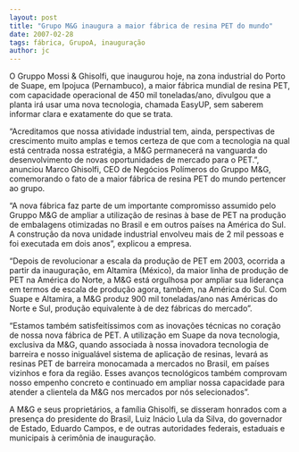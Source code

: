 ```yaml
---
layout: post
title: "Grupo M&G inaugura a maior fábrica de resina PET do mundo"
date: 2007-02-28
tags: fábrica, GrupoA, inauguração
author: jc
---
```

O Gruppo Mossi &amp; Ghisolfi, que inaugurou hoje, na zona industrial do Porto de Suape, em Ipojuca (Pernambuco), a maior f&aacute;brica mundial de resina PET, com capacidade operacional de 450 mil toneladas/ano, divulgou que a planta ir&aacute; usar uma nova tecnologia, chamada EasyUP, sem saberem informar clara e exatamente do que se trata.

&ldquo;Acreditamos que nossa atividade industrial tem, ainda, perspectivas de crescimento muito amplas e temos certeza de que com a tecnologia na qual est&aacute; centrada nossa estrat&eacute;gia, a M&amp;G permanecer&aacute; na vanguarda do desenvolvimento de novas oportunidades de mercado para o PET.&rdquo;, anunciou Marco Ghisolfi, CEO de Neg&oacute;cios Pol&iacute;meros do Gruppo M&amp;G, comemorando o fato de a maior f&aacute;brica de resina PET do mundo pertencer ao grupo.

&ldquo;A nova f&aacute;brica faz parte de um importante compromisso assumido pelo Gruppo M&amp;G de ampliar a utiliza&ccedil;&atilde;o de resinas &agrave; base de PET na produ&ccedil;&atilde;o de embalagens otimizadas no Brasil e em outros pa&iacute;ses na Am&eacute;rica do Sul. A constru&ccedil;&atilde;o da nova unidade industrial envolveu mais de 2 mil pessoas e foi executada em dois anos&rdquo;, explicou a empresa.

&ldquo;Depois de revolucionar a escala da produ&ccedil;&atilde;o de PET em 2003, ocorrida a partir da inaugura&ccedil;&atilde;o, em Altamira (M&eacute;xico), da maior linha de produ&ccedil;&atilde;o de PET na Am&eacute;rica do Norte, a M&amp;G est&aacute; orgulhosa por ampliar sua lideran&ccedil;a em termos de escala de produ&ccedil;&atilde;o agora, tamb&eacute;m, na Am&eacute;rica do Sul. Com Suape e Altamira, a M&amp;G produz 900 mil toneladas/ano nas Am&eacute;ricas do Norte e Sul, produ&ccedil;&atilde;o equivalente &agrave; de dez f&aacute;bricas do mercado&rdquo;.

&ldquo;Estamos tamb&eacute;m satisfeit&iacute;ssimos com as inova&ccedil;&otilde;es t&eacute;cnicas no cora&ccedil;&atilde;o de nossa nova f&aacute;brica de PET. A utiliza&ccedil;&atilde;o em Suape da nova tecnologia, exclusiva da M&amp;G, quando associada &agrave; nossa inovadora tecnologia de barreira e nosso inigual&aacute;vel sistema de aplica&ccedil;&atilde;o de resinas, levar&aacute; as resinas PET de barreira monocamada a mercados no Brasil, em pa&iacute;ses vizinhos e fora da regi&atilde;o. Esses avan&ccedil;os tecnol&oacute;gicos tamb&eacute;m comprovam nosso empenho concreto e continuado em ampliar nossa capacidade para atender a clientela da M&amp;G nos mercados por n&oacute;s selecionados&rdquo;.

A M&amp;G e seus propriet&aacute;rios, a fam&iacute;lia Ghisolfi, se disseram honrados com a presen&ccedil;a do presidente do Brasil, Luiz In&aacute;cio Lula da Silva, do governador de Estado, Eduardo Campos, e de outras autoridades federais, estaduais e municipais &agrave; cerim&ocirc;nia de inaugura&ccedil;&atilde;o.